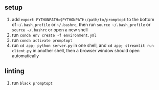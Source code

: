 ## setup
1. add `export PYTHONPATH=$PYTHONPATH:/path/to/promptopt` to the bottom of `~/.bash_profile` or `~/.bashrc`, then run `source ~/.bash_profile` or `source ~/.bashrc` or open a new shell
2. run `conda env create -f environment.yml`
3. run `conda activate promptopt`
4. run `cd app; python server.py` in one shell, and `cd app; streamlit run client.py` in another shell, then a browser window should open automatically

## linting
1. run `black promptopt`